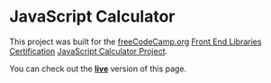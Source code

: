 # JavaScript Calculator
This project was built for the [freeCodeCamp.org](https://www.freecodecamp.org) [Front End Libraries Certification](https://www.freecodecamp.org/learn/front-end-libraries/) [JavaScript Calculator Project](https://www.freecodecamp.org/learn/front-end-libraries/front-end-libraries-projects/build-a-javascript-calculator).

You can check out the [**live**](https://codepen.io/Runefarer/full/poNbgdp) version of this page.
